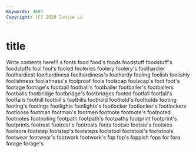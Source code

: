 ```yaml
---
Keywords: 4694
Copyright: (C) 2020 Junjie Li
---
```


# title

Write contents here!!!
s 
fonts 
food 
food's 
foods
foodstuff 
foodstuff's 
foodstuffs 
fool 
fool's 
fooled 
fooleries 
foolery 
foolery's 
foolhardier
foolhardiest 
foolhardiness 
foolhardiness's 
foolhardy 
fooling 
foolish 
foolishly 
foolishness 
foolishness's 
foolproof
fools 
foolscap 
foolscap's 
foot 
foot's 
footage 
footage's 
football 
football's 
footballer
footballer's 
footballers 
footballs 
footbridge 
footbridge's 
footbridges 
footed 
footfall 
footfall's 
footfalls
foothill 
foothill's 
foothills 
foothold 
foothold's 
footholds 
footing 
footing's 
footings 
footlights
footlights's 
footlocker 
footlocker's 
footlockers 
footloose 
footman 
footman's 
footmen 
footnote 
footnote's
footnoted 
footnotes 
footnoting 
footpath 
footpath's 
footpaths 
footprint 
footprint's 
footprints 
footrest
footrest's 
footrests 
foots 
footsie 
footsie's 
footsies 
footsore 
footstep 
footstep's 
footsteps
footstool 
footstool's 
footstools 
footwear 
footwear's 
footwork 
footwork's 
fop 
fop's 
foppish
fops 
for 
fora 
forage 
forage's 
